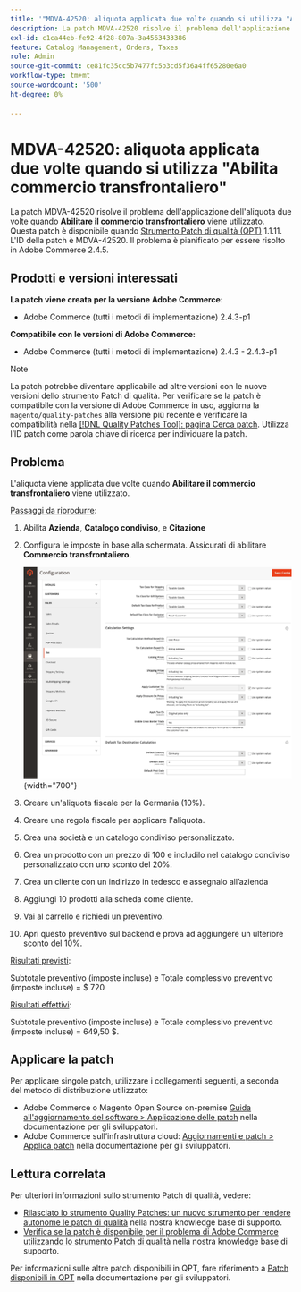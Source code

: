 ```yaml
---
title: '"MDVA-42520: aliquota applicata due volte quando si utilizza "Abilita commercio transfrontaliero""'
description: La patch MDVA-42520 risolve il problema dell'applicazione dell'aliquota due volte quando si utilizza **Abilita commercio transfrontaliero**. Questa patch è disponibile quando è installato [Quality Patches Tool (QPT)](/help/announcements/adobe-commerce-announcements/magento-quality-patches-released-new-tool-to-self-serve-quality-patches.md) 1.1.11. L'ID della patch è MDVA-42520. Il problema è pianificato per essere risolto in Adobe Commerce 2.4.5.
exl-id: c1ca44eb-fe92-4f28-807a-3a4563433386
feature: Catalog Management, Orders, Taxes
role: Admin
source-git-commit: ce81fc35cc5b7477fc5b3cd5f36a4ff65280e6a0
workflow-type: tm+mt
source-wordcount: '500'
ht-degree: 0%

---
```


# MDVA-42520: aliquota applicata due volte quando si utilizza &quot;Abilita commercio transfrontaliero&quot;

La patch MDVA-42520 risolve il problema dell&#39;applicazione dell&#39;aliquota due volte quando **Abilitare il commercio transfrontaliero** viene utilizzato. Questa patch è disponibile quando [Strumento Patch di qualità (QPT)](/help/announcements/adobe-commerce-announcements/magento-quality-patches-released-new-tool-to-self-serve-quality-patches.md) 1.1.11. L&#39;ID della patch è MDVA-42520. Il problema è pianificato per essere risolto in Adobe Commerce 2.4.5.

## Prodotti e versioni interessati

**La patch viene creata per la versione Adobe Commerce:**

* Adobe Commerce (tutti i metodi di implementazione) 2.4.3-p1

**Compatibile con le versioni di Adobe Commerce:**

* Adobe Commerce (tutti i metodi di implementazione) 2.4.3 - 2.4.3-p1

>[!NOTE]
>
>La patch potrebbe diventare applicabile ad altre versioni con le nuove versioni dello strumento Patch di qualità. Per verificare se la patch è compatibile con la versione di Adobe Commerce in uso, aggiorna la `magento/quality-patches` alla versione più recente e verificare la compatibilità nella [[!DNL Quality Patches Tool]: pagina Cerca patch](https://devdocs.magento.com/quality-patches/tool.html#patch-grid). Utilizza l’ID patch come parola chiave di ricerca per individuare la patch.

## Problema

L&#39;aliquota viene applicata due volte quando **Abilitare il commercio transfrontaliero** viene utilizzato.

<u>Passaggi da riprodurre</u>:

1. Abilita **Azienda**, **Catalogo condiviso**, e **Citazione**
1. Configura le imposte in base alla schermata. Assicurati di abilitare **Commercio transfrontaliero**.

   ![impostazioni imposta](/help/support-tools/patches-available-in-qpt-tool/assets/tax_settings_1.png){width="700"}

1. Creare un&#39;aliquota fiscale per la Germania (10%).
1. Creare una regola fiscale per applicare l&#39;aliquota.
1. Crea una società e un catalogo condiviso personalizzato.
1. Crea un prodotto con un prezzo di 100 e includilo nel catalogo condiviso personalizzato con uno sconto del 20%.
1. Crea un cliente con un indirizzo in tedesco e assegnalo all’azienda
1. Aggiungi 10 prodotti alla scheda come cliente.
1. Vai al carrello e richiedi un preventivo.
1. Apri questo preventivo sul backend e prova ad aggiungere un ulteriore sconto del 10%.

<u>Risultati previsti</u>:

Subtotale preventivo (imposte incluse) e Totale complessivo preventivo (imposte incluse) = $ 720

<u>Risultati effettivi</u>:

Subtotale preventivo (imposte incluse) e Totale complessivo preventivo (imposte incluse) = 649,50 $.

## Applicare la patch

Per applicare singole patch, utilizzare i collegamenti seguenti, a seconda del metodo di distribuzione utilizzato:

* Adobe Commerce o Magento Open Source on-premise [Guida all&#39;aggiornamento del software > Applicazione delle patch](https://devdocs.magento.com/guides/v2.4/comp-mgr/patching/mqp.html) nella documentazione per gli sviluppatori.
* Adobe Commerce sull’infrastruttura cloud: [Aggiornamenti e patch > Applica patch](https://devdocs.magento.com/cloud/project/project-patch.html) nella documentazione per gli sviluppatori.

## Lettura correlata

Per ulteriori informazioni sullo strumento Patch di qualità, vedere:

* [Rilasciato lo strumento Quality Patches: un nuovo strumento per rendere autonome le patch di qualità](/help/announcements/adobe-commerce-announcements/magento-quality-patches-released-new-tool-to-self-serve-quality-patches.md) nella nostra knowledge base di supporto.
* [Verifica se la patch è disponibile per il problema di Adobe Commerce utilizzando lo strumento Patch di qualità](/help/support-tools/patches-available-in-qpt-tool/check-patch-for-magento-issue-with-magento-quality-patches.md) nella nostra knowledge base di supporto.

Per informazioni sulle altre patch disponibili in QPT, fare riferimento a [Patch disponibili in QPT](https://devdocs.magento.com/quality-patches/tool.html#patch-grid) nella documentazione per gli sviluppatori.
